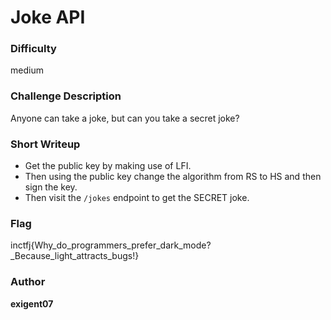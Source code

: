 # Joke API

### Difficulty
medium

### Challenge Description

Anyone can take a joke, but can you take a secret joke?

### Short Writeup

+ Get the public key by making use of LFI.
+ Then using the public key change the algorithm from RS to HS and then sign the key.
+ Then visit the `/jokes` endpoint to get the SECRET joke. 

### Flag

inctfj{Why_do_programmers_prefer_dark_mode?_Because_light_attracts_bugs!}

### Author

**exigent07**